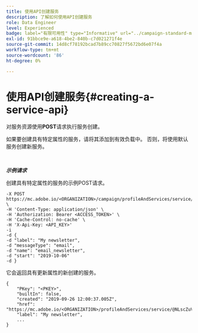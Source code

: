 ```yaml
---
title: 使用API创建服务
description: 了解如何使用API创建服务
role: Data Engineer
level: Experienced
badge: label="有限可用性" type="Informative" url="../campaign-standard-migration-home.md" tooltip="仅限于Campaign Standard已迁移的用户"
exl-id: 91bbce9e-a618-4be2-840b-c7d021271f4e
source-git-commit: 14d8cf78192bcad7b89cc70827f5672bd6e07f4a
workflow-type: tm+mt
source-wordcount: '86'
ht-degree: 0%

---
```


# 使用API创建服务{#creating-a-service-api}

对服务资源使用&#x200B;**POST**&#x200B;请求执行服务创建。

如果要创建具有特定属性的服务，请将其添加到有效负载中。 否则，将使用默认服务创建新服务。

<br/>

***示例请求***

创建具有特定属性的服务的示例POST请求。

```
-X POST https://mc.adobe.io/<ORGANIZATION>/campaign/profileAndServices/service/ \
-H 'Content-Type: application/json' \
-H 'Authorization: Bearer <ACCESS_TOKEN>' \
-H 'Cache-Control: no-cache' \
-H 'X-Api-Key: <API_KEY>'
-i
-d {
-d "label": "My newsletter",
-d "messageType": "email",
-d "name": "email_newsletter",
-d "start": "2019-10-06"
-d }
```

它会返回具有更新属性的新创建的服务。

```
{
    "PKey": "<PKEY>",
    "builtIn": false,
    "created": "2019-09-26 12:00:37.005Z",
    "href": "https://mc.adobe.io/<ORGANIZATION>/profileAndServices/service/@NLscZuVHxdVu9rPftvrMWFfR1zRIxQGswSOmGLrK09JTF_iWhB0JCUHEndA_vvy__k9mzOYa5NVkcWDcrK8qGh0wygahX9kRcD44kiWWSEceShn3",
    "label": "My newsletter",
    ...
}
```
